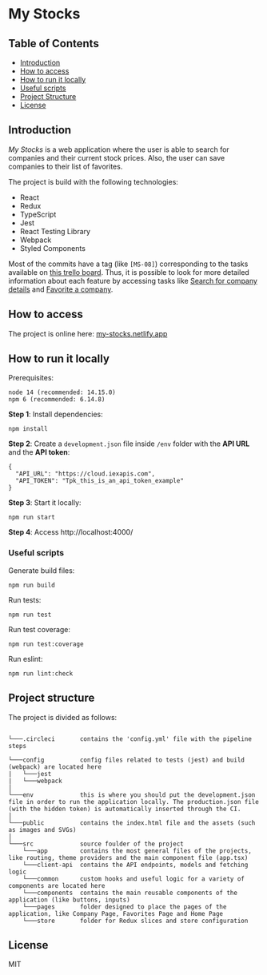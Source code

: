 # My Stocks

## Table of Contents

* [Introduction](#introduction)
* [How to access](#how-to-access)
* [How to run it locally](#how-to-run-it-locally)
* [Useful scripts](#useful-scripts)
* [Project Structure](#project-structure)
* [License](#license)

## Introduction

*My Stocks* is a web application where the user is able to search for companies and their current stock prices. Also, the user can save companies to their list of favorites.

The project is build with the following technologies:
- React
- Redux
- TypeScript
- Jest
- React Testing Library
- Webpack
- Styled Components

Most of the commits have a tag (like `[MS-08]`) corresponding to the tasks available on [this trello board](https://trello.com/b/nDnyZxEx/my-stocks). Thus, it is possible to look for more detailed information about each feature by accessing tasks like [Search for company details](https://trello.com/c/YoqUAZ0o/3-ms-03-search-for-company-details) and [Favorite a company](https://trello.com/c/7SIEOwIm/5-ms-04-favorite-a-company).

## How to access

The project is online here: [my-stocks.netlify.app](https://my-stocks.netlify.app/)

## How to run it locally

Prerequisites:
```
node 14 (recommended: 14.15.0)
npm 6 (recommended: 6.14.8)
```

**Step 1**: Install dependencies:

```
npm install
```

**Step 2**: Create a `development.json` file inside `/env` folder with the **API URL** and the **API token**:
```[json]
{
  "API_URL": "https://cloud.iexapis.com",
  "API_TOKEN": "Tpk_this_is_an_api_token_example"
}
```

**Step 3**: Start it locally:

```
npm run start
```

**Step 4**: Access http://localhost:4000/

### Useful scripts

Generate build files:
```
npm run build
```

Run tests:
```
npm run test
```

Run test coverage:
```
npm run test:coverage
```

Run eslint:
```
npm run lint:check
```


## Project structure

The project is divided as follows:

```

└───.circleci       contains the 'config.yml' file with the pipeline steps

└───config          config files related to tests (jest) and build (webpack) are located here
|   └───jest
|   └───webpack
│
└───env             this is where you should put the development.json file in order to run the application locally. The production.json file (with the hidden token) is automatically inserted through the CI.
│
└───public          contains the index.html file and the assets (such as images and SVGs)
│
└───src             source foulder of the project
    └───app         contains the most general files of the projects, like routing, theme providers and the main component file (app.tsx)
    └───client-api  contains the API endpoints, models and fetching logic
    └───common      custom hooks and useful logic for a variety of components are located here
    └───components  contains the main reusable components of the application (like buttons, inputs)
    └───pages       folder designed to place the pages of the application, like Company Page, Favorites Page and Home Page
    └───store       folder for Redux slices and store configuration

```

## License

MIT
